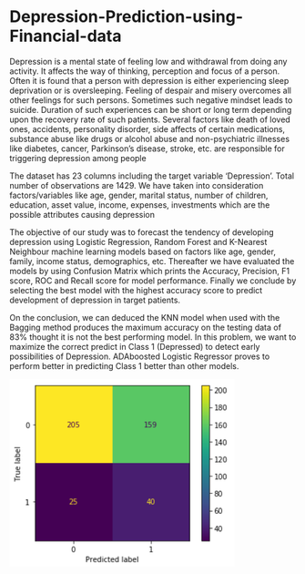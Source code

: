 # Depression-Prediction-using-Financial-data

Depression is a mental state of feeling low and withdrawal from doing any activity. It affects the way of thinking, perception and focus of a person.
Often it is found that a person with depression is either experiencing sleep deprivation or is oversleeping. Feeling of despair and misery overcomes all other feelings for such persons. Sometimes such negative mindset leads to suicide. Duration of such experiences can be short or long term depending upon the recovery rate of such patients. Several factors like death of loved ones, accidents, personality disorder, side affects of certain medications, substance abuse like drugs or alcohol abuse and non-psychiatric illnesses like diabetes, cancer, Parkinson’s disease, stroke, etc. are responsible for triggering depression among people

The dataset has 23 columns including the target variable ‘Depression’. Total number of observations are 1429. We have taken into consideration factors/variables like age, gender, marital status, number of children, education, asset value, income, expenses, investments which are the possible attributes causing depression


The objective of our study was to forecast the tendency of developing depression using Logistic Regression, Random Forest and K-Nearest Neighbour machine learning models based on factors like age, gender, family, income status, demographics, etc. Thereafter we have evaluated the models by using Confusion Matrix which prints the Accuracy, Precision, F1 score, ROC and Recall score for model performance. Finally we conclude by selecting the best model with the highest accuracy score to predict development of depression in target patients.

On the conclusion, we can deduced the KNN model when used with the Bagging method produces the maximum accuracy on the testing data of 83% thought it is not the best performing model. In this problem, we want to maximize the correct predict in Class 1 (Depressed) to detect early possibilities of Depression. ADAboosted Logistic Regressor proves to perform better in predicting Class 1 better than other models.

![confusion matrix](./confusion_matrix_depression.PNG)
